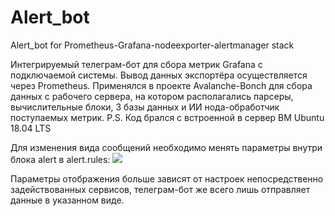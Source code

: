 # Alert_bot
Alert_bot for Prometheus-Grafana-nodeexporter-alertmanager stack

Интегрируемый телеграм-бот для сбора метрик Grafana с подключаемой системы. Вывод данных экспортёра осуществляется через Prometheus.
Применялся в проекте Avalanche-Bonch для сбора данных с рабочего сервера, на котором располагались парсеры, вычислительные блоки, 3 базы данных и ИИ нода-обработчик поступаемых метрик.
P.S. Код брался с встроенной в сервер ВМ Ubuntu 18.04 LTS

Для изменения вида сообщений необходимо менять параметры внутри блока alert в alert.rules:
![]([https://github.com/[username]/[reponame]/blob/[branch]/image.jpg](https://github.com/Daritergha/Alert_bot/blob/main/img1.png)https://github.com/Daritergha/Alert_bot/blob/main/img1.png?raw=true)

Параметры отображения больше зависят от настроек непосредственно задействованных сервисов, телеграм-бот же всего лишь отправляет данные в указанном виде.
